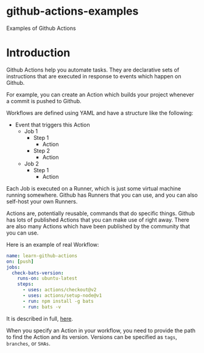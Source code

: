 # github-actions-examples
Examples of Github Actions

# Introduction
Github Actions help you automate tasks.
They are declarative sets of instructions that are executed in response to events which happen on Github.

For example, you can create an Action which builds your project whenever a commit is pushed to Github.

Workflows are defined using YAML and have a structure like the following:

* Event that triggers this Action
  + Job 1
    - Step 1
      - Action
    - Step 2
      - Action
  + Job 2
    - Step 1
      - Action

Each Job is executed on a Runner, which is just some virtual machine running somewhere.
Github has Runners that you can use, and you can also self-host your own Runners.

Actions are, potentially reusable, commands that do specific things.
Github has lots of published Actions that you can make use of right away.
There are also many Actions which have been published by the community that you can use.

Here is an example of real Workflow:

```yaml
name: learn-github-actions
on: [push]
jobs:
  check-bats-version:
    runs-on: ubuntu-latest
    steps:
      - uses: actions/checkout@v2
      - uses: actions/setup-node@v1
      - run: npm install -g bats
      - run: bats -v
```

It is described in full, [here](https://docs.github.com/en/actions/learn-github-actions/introduction-to-github-actions#understanding-the-workflow-file).

When you specify an Action in your workflow, you need to provide the path to find the Action and its version.
Versions can be specified as `tags`, `branches`, or `SHAs`.